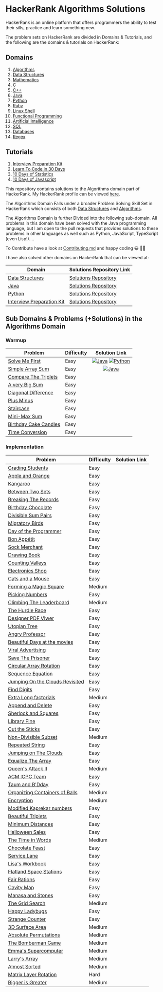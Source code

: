 # HackerRank Algorithms Solutions
HackerRank is an online platform that offers programmers the ability to test their
sills, practice and learn something new. 

The problem sets on HackerRank are divided in Domains & Tutorials, and the following are the domains & 
tutorials on HackerRank:

## Domains
1. [Algorithms](https://www.hackerrank.com/domains/algorithms)
2. [Data Structures](https://www.hackerrank.com/domains/data-structures)
3. [Mathematics](https://www.hackerrank.com/domains/mathematics) 
4. [C](https://www.hackerrank.com/domains/c)
5. [C++](https://www.hackerrank.com/domains/cpp)
6. [Java](https://www.hackerrank.com/domains/java)
7. [Python](https://www.hackerrank.com/domains/python)
8. [Ruby](https://www.hackerrank.com/domains/ruby)
9. [Linux Shell](https://www.hackerrank.com/domains/shell)
10. [Functional Programming](https://www.hackerrank.com/domains/fp)
11. [Artificial Intelligence](https://www.hackerrank.com/domains/ai)
12. [SQL](https://www.hackerrank.com/domains/sql)
13. [Databases](https://www.hackerrank.com/domains/databases)
14. [Regex](https://www.hackerrank.com/domains/regex)

## Tutorials
1. [Interview Preparation Kit](https://www.hackerrank.com/interview) 
2. [Learn To Code in 30 Days](https://www.hackerrank.com/domains/tutorials/30-days-of-code) 
3. [10 Days of Statistics](https://www.hackerrank.com/domains/tutorials/10-days-of-statistics)
4. [10 Days of Javascript](https://www.hackerrank.com/domains/tutorials/10-days-of-javascript) 

This repository contains solutions to the Algorithms domain part of HackerRank. My
HackerRank profile can be viewed [here](https://www.hackerrank.com/anishviewer).

The Algorithms Domain Falls under a broader Problem Solving Skill Set in HackerRank
which consists of both 
[Data Structures](https://www.hackerrank.com/domains/data-structures) 
and [Algorithms](https://www.hackerrank.com/domains/algorithms).

The Algorithms Domain is further Divided into the following sub-domain. All
problems in this domain have been solved with the Java programming language, but I am 
open to the pull requests that provides solutions to these problems in other languages
as well such as Python, JavaScript, TypeScript (even Lisp!)....

To Contribute have a look at 
[Contributing.md](https://github.com/anishLearnsToCode/hackerrank-algorithms/blob/master/Contributing.md) 
and happy coding 😀 🐱‍💻

I have also solved other domains on HackerRank that can be viewed at:

| Domain | Solutions Repository Link |
|--------|---------------------------|
| [Data Structures](https://www.hackerrank.com/domains/data-structures) | [Solutions Repository](https://github.com/anishLearnsToCode/hackerrank-data-structures) |
| [Java](https://www.hackerrank.com/domains/java) | [Solutions Repository](https://github.com/anishLearnsToCode/hackerrank-java) |
| [Python](https://www.hackerrank.com/domains/python) | [Solutions Repository](https://github.com/anishLearnsToCode/hackerrank-python) |
| [Interview Preparation Kit](https://www.hackerrank.com/interview) | [Solutions Repository](https://github.com/anishLearnsToCode/hackerrank-interview-preparation-kit) |

## Sub Domains & Problems (+Solutions) in the Algorithms Domain

### Warmup
| Problem | Difficulty | Solution Link |
|---------|------------|:-------------:|
| [Solve Me First](https://www.hackerrank.com/challenges/solve-me-first) | Easy | [![Java](https://img.icons8.com/color/40/000000/java-coffee-cup-logo.png)](https://github.com/anishLearnsToCode/hackerrank-algorithms/blob/master/src/warmup/SolveMeFirst.java) [![Python](https://img.icons8.com/color/35/000000/python.png)](https://github.com/anishLearnsToCode/hackerrank-algorithms/blob/master/python/warmup/solve-me-first.py) |
| [Simple Array Sum](https://www.hackerrank.com/challenges/simple-array-sum) | Easy | [![Java](https://img.icons8.com/color/40/000000/java-coffee-cup-logo.png)](https://github.com/anishLearnsToCode/hackerrank-algorithms/blob/master/src/warmup/SimpleArraySum.java) |
| [Compare The Triplets](https://www.hackerrank.com/challenges/compare-the-triplets) | Easy | |
| [A very Big Sum](https://www.hackerrank.com/challenges/a-very-big-sum) | Easy | |
| [Diagonal Difference](https://www.hackerrank.com/challenges/diagonal-difference) | Easy | |
| [Plus Minus](https://www.hackerrank.com/challenges/plus-minus) | Easy | |
| [Staircase](https://www.hackerrank.com/challenges/staircase) | Easy | |
| [Mini-Max Sum](https://www.hackerrank.com/challenges/mini-max-sum) | Easy | |
| [Birthday Cake Candles](https://www.hackerrank.com/challenges/birthday-cake-candles) | Easy | |
| [Time Conversion](https://www.hackerrank.com/challenges/time-conversion) | Easy | |


### Implementation
| Problem | Difficulty | Solution Link |
|---------|------------|---------------|
| [Grading Students](https://www.hackerrank.com/challenges/grading) | Easy | |
| [Apple and Orange](https://www.hackerrank.com/challenges/apple-and-orange) | Easy | |
| [Kangaroo](https://www.hackerrank.com/challenges/kangaroo) | Easy | |
| [Between Two Sets](https://www.hackerrank.com/challenges/between-two-sets) | Easy | |
| [Breaking The Records](https://www.hackerrank.com/challenges/breaking-best-and-worst-records) | Easy | |
| [Birthday Chocolate](https://www.hackerrank.com/challenges/the-birthday-bar) | Easy | |
| [Divisible Sum Pairs](https://www.hackerrank.com/challenges/divisible-sum-pairs) | Easy | |
| [Migratory Birds](https://www.hackerrank.com/challenges/migratory-birds) | Easy | |
| [Day of the Programmer](https://www.hackerrank.com/challenges/day-of-the-programmer) | Easy | |
| [Bon Appétit](https://www.hackerrank.com/challenges/bon-appetit) | Easy | |
| [Sock Merchant](https://www.hackerrank.com/challenges/sock-merchant) | Easy | |
| [Drawing Book](https://www.hackerrank.com/challenges/drawing-book) | Easy | |
| [Counting Valleys](https://www.hackerrank.com/challenges/counting-valleys) | Easy | |
| [Electronics Shop](https://www.hackerrank.com/challenges/electronics-shop) | Easy | |
| [Cats and a Mouse](https://www.hackerrank.com/challenges/cats-and-a-mouse) | Easy | |
| [Forming a Magic Square](https://www.hackerrank.com/challenges/magic-square-forming) | Medium | |
| [Picking Numbers](https://www.hackerrank.com/challenges/picking-numbers) | Easy | |
| [Climbing The Leaderboard](https://www.hackerrank.com/challenges/climbing-the-leaderboard) | Medium | |
| [The Hurdle Race](https://www.hackerrank.com/challenges/the-hurdle-race) | Easy | |
| [Designer PDF Viwer](https://www.hackerrank.com/challenges/designer-pdf-viewer) | Easy | |
| [Utopian Tree](https://www.hackerrank.com/challenges/utopian-tree) | Easy | |
| [Angry Professor](https://www.hackerrank.com/challenges/angry-professor) | Easy | |
| [Beautiful Days at the movies](https://www.hackerrank.com/challenges/beautiful-days-at-the-movies) | Easy | |
| [Viral Advertising](https://www.hackerrank.com/challenges/strange-advertising) | Easy | |
| [Save The Prisoner](https://www.hackerrank.com/challenges/save-the-prisoner) | Easy | |
| [Circular Array Rotation](https://www.hackerrank.com/challenges/circular-array-rotation) | Easy | |
| [Sequence Equation](https://www.hackerrank.com/challenges/permutation-equation) | Easy | |
| [Jumping On the Clouds Revisited](https://www.hackerrank.com/challenges/jumping-on-the-clouds-revisited) | Easy | |
| [Find Digits](https://www.hackerrank.com/challenges/jumping-on-the-clouds-revisited) | Easy | |
| [Extra Long factorials](https://www.hackerrank.com/challenges/extra-long-factorials) | Medium | |
| [Append and Delete](https://www.hackerrank.com/challenges/append-and-delete) | Easy | |
| [Sherlock and Squares](https://www.hackerrank.com/challenges/sherlock-and-squares) | Easy | |
| [Library Fine](https://www.hackerrank.com/challenges/library-fine) | Easy | |
| [Cut the Sticks](https://www.hackerrank.com/challenges/cut-the-sticks) | Easy | |
| [Non-Divisible Subset](https://www.hackerrank.com/challenges/non-divisible-subset) | Medium | |
| [Repeated String](https://www.hackerrank.com/challenges/repeated-string) | Easy | |
| [Jumping on The Clouds](https://www.hackerrank.com/challenges/jumping-on-the-clouds) | Easy | |
| [Equalize The Array](https://www.hackerrank.com/challenges/equality-in-a-array) | Easy | |
| [Queen's Attack II](https://www.hackerrank.com/challenges/queens-attack-2) | Medium | |
| [ACM ICPC Team](https://www.hackerrank.com/challenges/acm-icpc-team) | Easy | |
| [Taum and B'Dday](https://www.hackerrank.com/challenges/taum-and-bday) | Easy | |
| [Organizing Containers of Balls](https://www.hackerrank.com/challenges/organizing-containers-of-balls) | Medium | |
| [Encryption](https://www.hackerrank.com/challenges/encryption) | Medium | |
| [Modified Kaprekar numbers](https://www.hackerrank.com/challenges/kaprekar-numbers) | Easy | |
| [Beautiful Triplets](https://www.hackerrank.com/challenges/beautiful-triplets) | Easy | |
| [Minimum Distances](https://www.hackerrank.com/challenges/minimum-distances) | Easy | |
| [Halloween Sales](https://www.hackerrank.com/challenges/halloween-sale) | Easy | |
| [The Time in Words](https://www.hackerrank.com/challenges/the-time-in-words) | Medium | |
| [Chocolate Feast](https://www.hackerrank.com/challenges/chocolate-feast) | Easy | |
| [Service Lane](https://www.hackerrank.com/challenges/service-lane) | Easy | |
| [Lisa's Workbook](https://www.hackerrank.com/challenges/lisa-workbook) | Easy | |
| [Flatland Space Stations](https://www.hackerrank.com/challenges/flatland-space-stations) | Easy | |
| [Fair Rations](https://www.hackerrank.com/challenges/fair-rations) | Easy | |
| [Cavity Map](https://www.hackerrank.com/challenges/cavity-map) | Easy | |
| [Manasa and Stones](https://www.hackerrank.com/challenges/manasa-and-stones) | Easy | |
| [The Grid Search](https://www.hackerrank.com/challenges/the-grid-search) | Medium | |
| [Happy Ladybugs](https://www.hackerrank.com/challenges/happy-ladybugs) | Easy | |
| [Strange Counter](https://www.hackerrank.com/challenges/strange-code) | Easy | |
| [3D Surface Area](https://www.hackerrank.com/challenges/3d-surface-area) | Medium | |
| [Absolute Permutations](https://www.hackerrank.com/challenges/absolute-permutation) | Medium | |
| [The Bomberman Game](https://www.hackerrank.com/challenges/bomber-man) | Medium | |
| [Emma's Supercomputer](https://www.hackerrank.com/challenges/two-pluses) | Medium | |
| [Larry's Array](https://www.hackerrank.com/challenges/larrys-array) | Medium | |
| [Almost Sorted](https://www.hackerrank.com/challenges/almost-sorted) | Medium | |
| [Matrix Layer Rotation](https://www.hackerrank.com/challenges/matrix-rotation-algo) | Hard | |
| [Bigger is Greater](https://www.hackerrank.com/challenges/bigger-is-greater) | Medium | |sol